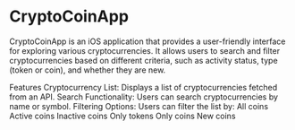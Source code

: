 # CryptoCoinApp
CryptoCoinApp is an iOS application that provides a user-friendly interface for exploring various cryptocurrencies. It allows users to search and filter cryptocurrencies based on different criteria, such as activity status, type (token or coin), and whether they are new.

Features
Cryptocurrency List: Displays a list of cryptocurrencies fetched from an API.
Search Functionality: Users can search cryptocurrencies by name or symbol.
Filtering Options: Users can filter the list by:
All coins
Active coins
Inactive coins
Only tokens
Only coins
New coins
